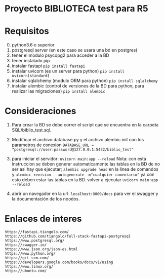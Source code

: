# Proyecto BIBLIOTECA test para R5

# Requisitos
0. python3.6 o superior
1. postgresql server (en este caso se usara una bd en postgres)
2. tener el modulo psycopg2 para acceder a la BD
3. tener instalado pip
4. instalar fastapi
    `pip install fastapi`
5. instalar uvicorn (es un server para python)
    `pip install uvicorn[standard]`
6. instalar sqlalchemy (modulo ORM para python)
    `pip install sqlalchemy`
7. instalar alembic (control de versiones de la BD para python, para realizar las migraciones)
    `pip install alembic`

# Consideraciones

1. Para crear la BD se debe correr el script que se encuentra en la carpeta SQL/biblio_test.sql.

2. Modificar el archivo database.py y el archivo alembic.init con los parametros de conexion 
    `` DATABASE_URL = "postgresql://user:password@127.0.0.1:5432/biblio_test" ``

3. para iniciar el servidor:
    `uvicorn main:app --reload`
    Nota: con esta instruccion se deben generar automaticamente las tablas en la BD
          de no ser asi hay que ejecutar;
          `alembic upgrade head` en la linea de comandos
          y `alembic revision --autogenerate -m"cualquier comentario"`
          ya con esto deben estar las tablas en la BD.
    volver a ejecutar `uvicorn main:app --reload`

4. abrir un navegador en la url: `localhost:8000/docs` para ver el swagger y la documentación de los noodos.

# Enlaces de interes

    https://fastapi.tiangolo.com/
    https://github.com/tiangolo/full-stack-fastapi-postgresql
    https://www.postgresql.org/
    https://swagger.io/
    https://www.json.org/json-es.html
    https://www.python.org/
    https://git-scm.com/
    https://developers.google.com/books/docs/v1/using
    https://www.linux.org/
    https://ubuntu.com/

    
